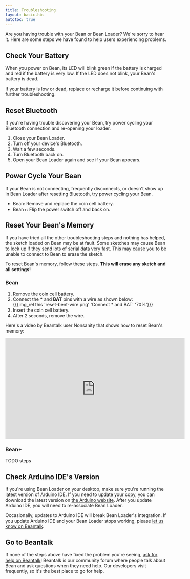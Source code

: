 ```yaml
---
title: Troubleshooting
layout: basic.hbs
autotoc: true
---
```


Are you having trouble with your Bean or Bean Loader? We're sorry to hear it. Here are some steps we have found to help users experiencing problems.

## Check Your Battery

When you power on Bean, its LED will blink green if the battery is charged and red if the battery is very low. If the LED does not blink, your Bean's battery is dead.

If your battery is low or dead, replace or recharge it before continuing with further troubleshooting.

## Reset Bluetooth

If you're having trouble discovering your Bean, try power cycling your Bluetooth connection and re-opening your loader.

1. Close your Bean Loader.
2. Turn off your device's Bluetooth.
3. Wait a few seconds.
4. Turn Bluetooth back on.
5. Open your Bean Loader again and see if your Bean appears.

## Power Cycle Your Bean

If your Bean is not connecting, frequently disconnects, or doesn't show up in Bean Loader after resetting Bluetooth, try power cycling your Bean.

* Bean: Remove and replace the coin cell battery.
* Bean+: Flip the power switch off and back on.

## Reset Your Bean's Memory

If you have tried all the other troubleshooting steps and nothing has helped, the sketch loaded on Bean may be at fault. Some sketches may cause Bean to lock up if they send lots of serial data very fast. This may cause you to be unable to connect to Bean to erase the sketch.

To reset Bean's memory, follow these steps. **This will erase any sketch and all settings!**

### Bean

1. Remove the coin cell battery.
2. Connect the **\*** and **BAT** pins with a wire as shown below:  
   {{{img_rel this 'reset-bent-wire.png' 'Connect * and BAT' '70%'}}}
3. Insert the coin cell battery.
4. After 2 seconds, remove the wire.

Here's a video by Beantalk user Nonsanity that shows how to reset Bean's memory:

<iframe width="560" height="315" src="https://www.youtube.com/embed/I_4s842e7MU" frameborder="0" allowfullscreen></iframe>

### Bean+

TODO steps

## Check Arduino IDE's Version

If you're using Bean Loader on your desktop, make sure you're running the latest version of Arduino IDE. If you need to update your copy, you can download the latest version on [the Arduino website](https://www.arduino.cc/en/Main/Software). After you update Arduino IDE, you will need to re-associate Bean Loader.

Occasionally, updates to Arduino IDE will break Bean Loader's integration. If you update Arduino IDE and your Bean Loader stops working, please [let us know on Beantalk](http://beantalk.punchthrough.com).

## Go to Beantalk

If none of the steps above have fixed the problem you're seeing, [ask for help on Beantalk](http://beantalk.punchthrough.com)! Beantalk is our community forum where people talk about Bean and ask questions when they need help. Our developers visit frequently, so it's the best place to go for help.
